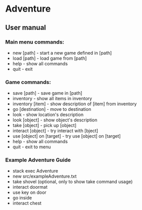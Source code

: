 # Adventure

## User manual

### Main menu commands:

- new [path] - start a new game defined in [path]
- load [path] - load game from [path]
- help - show all commands
- quit - exit

### Game commands:
- save [path] - save game in [path]
- inventory - show all items in inventory
- inventory [item] - show description of [item] from inventory
- go [destination] - move to destination
- look - show location's description
- look [object] - show object's description
- take [object] - pick up [object]
- interact [object] - try interact with [bject]
- use [object] on [target] - try use [object] on [target]
- help - show all commands
- quit - exit to menu

### Example Adventure Guide
- stack exec Adventure
- new src/exampleAdventure.txt
- take shovel (optional, only to show take command usage)
- interact doormat
- use key on door
- go inside
- interact chest